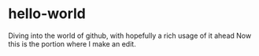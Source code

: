 # hello-world
Diving into the world of github, with hopefully a rich usage of it ahead
Now this is the portion where I make an edit.
